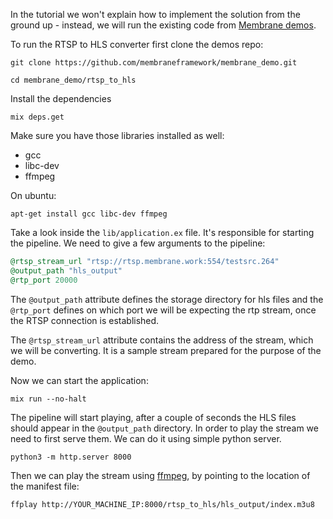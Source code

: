 In the tutorial we won't explain how to implement the solution from the ground up - instead, we will run the existing code from [Membrane demos](https://github.com/membraneframework/membrane_demo).

To run the RTSP to HLS converter first clone the demos repo:
```console
git clone https://github.com/membraneframework/membrane_demo.git
```

```console
cd membrane_demo/rtsp_to_hls
```

Install the dependencies
```console
mix deps.get
```

Make sure you have those libraries installed as well:
- gcc
- libc-dev
- ffmpeg

On ubuntu:
```console
apt-get install gcc libc-dev ffmpeg
```

Take a look inside the `lib/application.ex` file. It's responsible for starting the pipeline.
We need to give a few arguments to the pipeline:
```elixir
@rtsp_stream_url "rtsp://rtsp.membrane.work:554/testsrc.264"
@output_path "hls_output"
@rtp_port 20000
```

The `@output_path` attribute defines the storage directory for hls files and the `@rtp_port` defines on which port we will be expecting the rtp stream, once the RTSP connection is established.

The `@rtsp_stream_url` attribute contains the address of the stream, which we will be converting. It is a sample stream prepared for the purpose of the demo. 

Now we can start the application:
```console
mix run --no-halt
```

The pipeline will start playing, after a couple of seconds the HLS files should appear in the `@output_path` directory. In order to play the stream we need to first serve them. We can do it using simple python server.

```console
python3 -m http.server 8000
```

Then we can play the stream using [ffmpeg](https://ffmpeg.org/), by pointing to the location of the manifest file:
```console
ffplay http://YOUR_MACHINE_IP:8000/rtsp_to_hls/hls_output/index.m3u8
```
